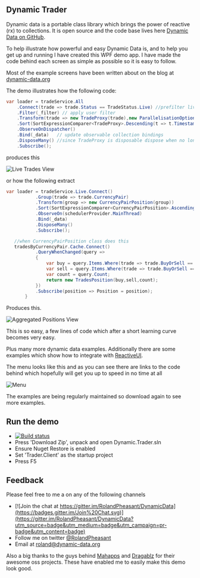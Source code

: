 ## Dynamic Trader

Dynamic data is a portable class library which brings the power of reactive (rx) to collections.  It is open source and the code base lives here [Dynamic Data on GitHub](https://github.com/RolandPheasant/DynamicData). 

To help illustrate how powerful  and easy Dynamic Data is, and to help you get up and running I have created this WPF demo app.  I have made the code behind each screen as simple as possible so it is easy to follow.  

Most of the example screens have been written about on the blog at [dynamic-data.org](http://dynamic-data.org/)

The demo illustrates how the following code:

```csharp
var loader = tradeService.All
    .Connect(trade => trade.Status == TradeStatus.Live) //prefilter live trades only
    .Filter(_filter) // apply user filter
    .Transform(trade => new TradeProxy(trade),new ParallelisationOptions(ParallelType.Ordered,5))
    .Sort(SortExpressionComparer<TradeProxy>.Descending(t => t.Timestamp),SortOptimisations.ComparesImmutableValuesOnly)
    .ObserveOnDispatcher()
    .Bind(_data)   // update observable collection bindings
    .DisposeMany() //since TradeProxy is disposable dispose when no longer required
    .Subscribe();
``` 
 produces this
 
![Live Trades View](https://github.com/RolandPheasant/TradingDemo/blob/master/Images/LiveTrades.gif "Live Trades View")

or how the following extract

 ```csharp  
 var loader = tradeService.Live.Connect()
            .Group(trade => trade.CurrencyPair)
            .Transform(group => new CurrencyPairPosition(group))
            .Sort(SortExpressionComparer<CurrencyPairPosition>.Ascending(t => t.CurrencyPair))
            .ObserveOn(schedulerProvider.MainThread)
            .Bind(_data)
            .DisposeMany()
            .Subscribe();

	//when CurrencyPairPosition class does this
	tradesByCurrencyPair.Cache.Connect()
			.QueryWhenChanged(query =>
			{
				var buy = query.Items.Where(trade => trade.BuyOrSell == BuyOrSell.Buy).Sum(trade=>trade.Amount);
				var sell = query.Items.Where(trade => trade.BuyOrSell == BuyOrSell.Sell).Sum(trade => trade.Amount);
				var count = query.Count;
				return new TradesPosition(buy,sell,count);
			})
			.Subscribe(position => Position = position);
        }
```
Produces this.

![Aggregated Positions View](https://github.com/RolandPheasant/TradingDemo/blob/master/Images/Positions.gif "Aggregated Positions View")

This is so easy, a few lines of code which after a short learning curve becomes very easy.

Plus many more dynamic data examples. Additionally there are some examples which show how to integrate with [ReactiveUI](https://github.com/reactiveui/ReactiveUI). 

The menu looks like this and as you can see there are links to the code behind which hopefully will get you up to speed in no time at all

![Menu](https://github.com/RolandPheasant/TradingDemo/blob/master/Images/Menu.gif "Menu with links")

The examples are being regularly maintained so download again to see more examples.

## Run the demo

- [![Build status](https://ci.appveyor.com/api/projects/status/axcp2ktriyix9blt/branch/master?svg=true)](https://ci.appveyor.com/project/RolandPheasant/tradingdemo/branch/master) 
- Press 'Download Zip', unpack and open Dynamic.Trader.sln
- Ensure Nuget Restore is enabled
- Set 'Trader.Client' as the startup project
- Press F5

## Feedback

Please feel free to me a on any of the following channels
- [![Join the chat at https://gitter.im/RolandPheasant/DynamicData](https://badges.gitter.im/Join%20Chat.svg)](https://gitter.im/RolandPheasant/DynamicData?utm_source=badge&utm_medium=badge&utm_campaign=pr-badge&utm_content=badge)
 - Follow me on twitter [@RolandPheasant](https://twitter.com/RolandPheasant) 
 - Email at [roland@dynamic-data.org](roland@dynamic-data.org)
  
Also a big thanks to the guys behind [Mahapps](https://github.com/MahApps/MahApps.Metro) and [Dragablz](https://github.com/ButchersBoy/Dragablz) for their awesome oss projects. These have enabled me to easily make this demo look good. 

